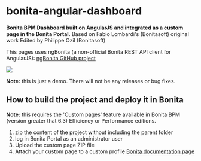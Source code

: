 bonita-angular-dashboard
========================
**Bonita BPM Dashboard built on AngularJS and integrated as a custom page in the Bonita Portal.**
Based on Fabio Lombardi's (Bonitasoft) original work
Edited by Philippe Ozil (Bonitasoft)

This pages uses ngBonita (a non-official Bonita REST API client for AngularJS):
[ngBonita GitHub project](https://github.com/rodriguelegall/ngBonita)

<img src="http://pozil.github.io/images/screenshot_bonita_angular_dashboard.png"/>

**Note:** this is just a demo. There will not be any releases or bug fixes.

## How to build the project and deploy it in Bonita
**Note:** this requires the 'Custom pages' feature available in Bonita BPM (version greater that 6.3) Efficiency or Performance editions.

1. zip the content of the project without including the parent folder
2. log in Bonita Portal as an administrator user
3. Upload the custom page ZIP file
4. Attach your custom page to a custom profile  [Bonita documentation page](http://documentation.bonitasoft.com/custom-pages)

